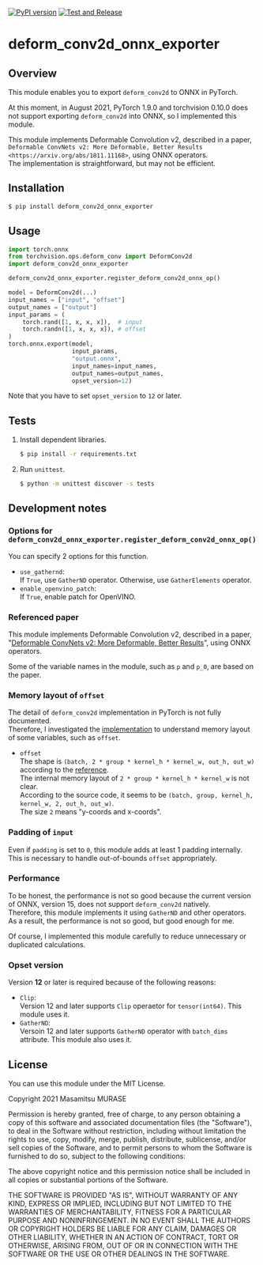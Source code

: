 [![PyPI version](https://badge.fury.io/py/deform-conv2d-onnx-exporter.svg)](https://badge.fury.io/py/deform-conv2d-onnx-exporter) [![Test and Release](https://github.com/masamitsu-murase/deform_conv2d_onnx_exporter/actions/workflows/ci.yml/badge.svg)](https://github.com/masamitsu-murase/deform_conv2d_onnx_exporter/actions/workflows/ci.yml)

# deform\_conv2d\_onnx\_exporter

## Overview

This module enables you to export `deform_conv2d` to ONNX in PyTorch.

At this moment, in August 2021, PyTorch 1.9.0 and torchvision 0.10.0 does not support exporting `deform_conv2d` into ONNX, so I implemented this module.

This module implements Deformable Convolution v2, described in a paper, `Deformable ConvNets v2: More Deformable, Better Results <https://arxiv.org/abs/1811.11168>`, using ONNX operators.  
The implementation is straightforward, but may not be efficient.

## Installation

```sh
$ pip install deform_conv2d_onnx_exporter
```

## Usage

```python
import torch.onnx
from torchvision.ops.deform_conv import DeformConv2d
import deform_conv2d_onnx_exporter

deform_conv2d_onnx_exporter.register_deform_conv2d_onnx_op()

model = DeformConv2d(...)
input_names = ["input", "offset"]
output_names = ["output"]
input_params = (
    torch.rand([1, x, x, x]),  # input
    torch.randn([1, x, x, x]), # offset
)
torch.onnx.export(model,
                  input_params,
                  "output.onnx",
                  input_names=input_names,
                  output_names=output_names,
                  opset_version=12)
```

Note that you have to set `opset_version` to `12` or later.

## Tests

1. Install dependent libraries.  
   ```sh
   $ pip install -r requirements.txt
   ```
2. Run `unittest`.  
   ```sh
   $ python -m unittest discover -s tests
   ```

## Development notes

### Options for `deform_conv2d_onnx_exporter.register_deform_conv2d_onnx_op()`

You can specify 2 options for this function.

* `use_gathernd`:  
  If `True`, use `GatherND` operator. Otherwise, use `GatherElements` operator.
* `enable_openvino_patch`:  
  If `True`, enable patch for OpenVINO.

### Referenced paper

This module implements Deformable Convolution v2, described in a paper, "[Deformable ConvNets v2: More Deformable, Better Results](https://arxiv.org/abs/1811.11168)", using ONNX operators.

Some of the variable names in the module, such as `p` and `p_0`, are based on the paper.

### Memory layout of `offset`

The detail of `deform_conv2d` implementation in PyTorch is not fully documented.  
Therefore, I investigated the [implementation](https://github.com/pytorch/vision/blob/19ad0bbc5e26504a501b9be3f0345381d6ba1efc/torchvision/csrc/ops/cpu/deform_conv2d_kernel.cpp) to understand memory layout of some variables, such as `offset`.

* `offset`  
  The shape is `(batch, 2 * group * kernel_h * kernel_w, out_h, out_w)` according to the [reference](https://pytorch.org/vision/stable/ops.html#torchvision.ops.deform_conv2d).  
  The internal memory layout of `2 * group * kernel_h * kernel_w` is not clear.  
  According to the source code, it seems to be `(batch, group, kernel_h, kernel_w, 2, out_h, out_w)`.  
  The size `2` means "y-coords and x-coords".

### Padding of `input`

Even if `padding` is set to `0`, this module adds at least 1 padding internally.  
This is necessary to handle out-of-bounds `offset` appropriately.

### Performance

To be honest, the performance is not so good because the current version of ONNX, version 15, does not support `deform_conv2d` natively.  
Therefore, this module implements it using `GatherND` and other operators.  
As a result, the performance is not so good, but good enough for me.

Of course, I implemented this module carefully to reduce unnecessary or duplicated calculations.

### Opset version

Version **12** or later is required because of the following reasons:

- `Clip`:  
  Version 12 and later supports `Clip` operaetor for `tensor(int64)`. This module uses it.
- `GatherND`:  
  Versoin 12 and later supports `GatherND` operator with `batch_dims` attribute. This module also uses it.

## License

You can use this module under the MIT License.

Copyright 2021 Masamitsu MURASE

Permission is hereby granted, free of charge, to any person obtaining a copy of this software and associated documentation files (the "Software"), to deal in the Software without restriction, including without limitation the rights to use, copy, modify, merge, publish, distribute, sublicense, and/or sell copies of the Software, and to permit persons to whom the Software is furnished to do so, subject to the following conditions:

The above copyright notice and this permission notice shall be included in all copies or substantial portions of the Software.

THE SOFTWARE IS PROVIDED "AS IS", WITHOUT WARRANTY OF ANY KIND, EXPRESS OR IMPLIED, INCLUDING BUT NOT LIMITED TO THE WARRANTIES OF MERCHANTABILITY, FITNESS FOR A PARTICULAR PURPOSE AND NONINFRINGEMENT. IN NO EVENT SHALL THE AUTHORS OR COPYRIGHT HOLDERS BE LIABLE FOR ANY CLAIM, DAMAGES OR OTHER LIABILITY, WHETHER IN AN ACTION OF CONTRACT, TORT OR OTHERWISE, ARISING FROM, OUT OF OR IN CONNECTION WITH THE SOFTWARE OR THE USE OR OTHER DEALINGS IN THE SOFTWARE.
